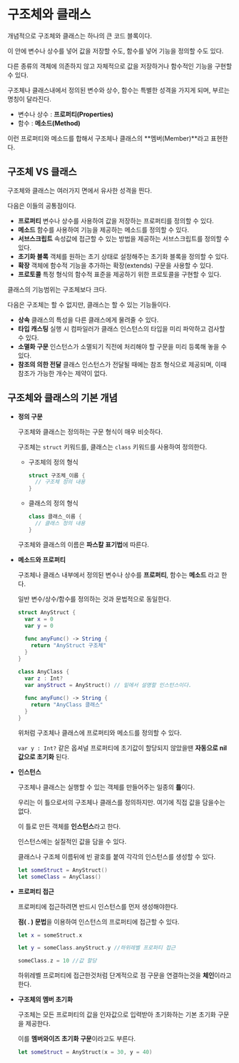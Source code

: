 # 구조체와 클래스

개념적으로 구조체와 클래스는 하나의 큰 코드 블록이다.

이 안에 변수나 상수를 넣어 값을 저장할 수도, 함수를 넣어 기능을 정의할 수도 있다.

다른 종류의 객체에 의존하지 않고 자체적으로  값을 저장하거나 함수적인 기능을 구현할 수 있다.

구조체나 클래스내에서 정의된 변수와 상수, 함수는 특별한 성격을 가지게 되며, 부르는 명칭이 달라진다.

* 변수나 상수 : **프로퍼티(Properties)**
* 함수 : **메소드(Method)**

이런 프로퍼티와 메소드를 합해서 구조체나 클래스의 **멤버(Member)**라고 표현한다.



## 구조체 VS 클래스

구조체와 클래스는 여러가지 면에서 유사한 성격을 띈다.

다음은 이들의 공통점이다.

* **프로퍼티**                변수나 상수를 사용하여 값을 저장하는 프로퍼티를 정의할 수 있다.
* **메소드**                   함수를 사용하여 기능을 제공하는 메소드를 정의할 수 있다.
* **서브스크립트**          속성값에 접근할 수 있는 방법을 제공하는 서브스크립트를 정의할 수 있다.
* **초기화 블록**            객체를 원하는 초기 상태로 설정해주는 초기화 블록을 정의할 수 있다. 
* **확장**                      객체에 함수적 기능을 추가하는 확장(extends) 구문을 사용할 수 있다.
* **프로토콜**                특정 형식의 함수적 표준을 제공하기 위한 프로토콜을 구현할 수 있다.



클래스의 기능범위는 구조체보다 크다.

다음은 구조체는 할 수 없지만, 클래스는 할 수 있는 기능들이다.

* **상속**                      클래스의 특성을 다른 클래스에게 물려줄 수 있다.
* **타입 캐스팅**           실행 시 컴파일러가 클래스 인스턴스의 타입을 미리 파악하고 검사할 수 있다.
* **소멸화 구문**           인스턴스가 소멸되기 직전에 처리해야 할 구문을 미리 등록해 놓을 수 있다.
* **참조의 의한 전달**    클래스 인스턴스가 전달될 때에는 참조 형식으로 제공되며, 이때 참조가 가능한 개수는 제약이 없다.



## 구조체와 클래스의 기본 개념

* **정의 구문**

  구조체와 클래스는 정의하는 구문 형식이 매우 비슷하다.

  구조체는 ``struct`` 키워드를, 클래스는 ``class`` 키워드를 사용하여 정의한다.

  * 구조체의 정의 형식

    ```swift
    struct 구조체_이름 {
      // 구조체 정의 내용
    }
    ```

  * 클래스의 정의 형식

    ```swift
    class 클래스_이름 {
      // 클래스 정의 내용
    }
    ```

  구조체와 클래스의 이름은 **파스칼 표기법**에 따른다.

* **메소드와 프로퍼티**

  구조체나 클래스 내부에서 정의된 변수나 상수를 **프로퍼티**, 함수는 **메소드** 라고 한다.

   일반 변수/상수/함수를 정의하는 것과 문법적으로 동일한다.

  ```swift
  struct AnyStruct {
    var x = 0
    var y = 0
    
    func anyFunc() -> String {
      return "AnyStruct 구조체"
    }
  }
  
  class AnyClass {
    var z : Int?
    var anyStruct = AnyStruct() // 밑에서 설명할 인스턴스이다.
    
    func anyFunc() -> String {
      return "AnyClass 클래스"
    }
  }
  ```

  위처럼 구조체나 클래스에 프로퍼티와 메소드를 정의할 수 있다.

  ``var y : Int?`` 같은 옵셔널 프로퍼티에 초기값이 할당되지 않았을땐 **자동으로 nil값으로 초기화** 된다.

* **인스턴스**

  구조체나 클래스는  실행할 수 있는 객체를 만들어주는 일종의 **틀**이다.

  우리는 이 틀으로서의 구조체나 클래스를 정의하지만. 여기에 직접 값을 담을수는 없다.

  이 틀로 만든 객체를 **인스턴스**라고 한다.

  인스턴스에는 실질적인 값을 담을 수 있다.

  클래스나 구조체 이름뒤에 빈 괄호를 붙여 각각의 인스턴스를 생성할 수 있다.

  ```swift
  let someStruct = AnyStruct()
  let someClass = AnyClass()
  ```

* **프로퍼티 접근**

  프로퍼티에 접근하려면 반드시 인스턴스를 먼저 생성해야한다.

  **점( . ) 문법**을 이용하여 인스턴스의 프로퍼티에 접근할 수 있다.

  ```swift
  let x = someStruct.x
  
  let y = someClass.anyStruct.y //하위레벨 프로퍼티 접근
  
  someClass.z = 10 //값 할당
  ```

  하위레벨 프로퍼티에 접근한것처럼 단계적으로 점 구문을 연결하는것을 **체인**이라고 한다.

* **구조체의 멤버 초기화**

  구조체는 모든 프로퍼티의 값을 인자값으로 입력받아 초기화하는 기본 초기화 구문을 제공한다.
  
  이를 **멤버와이즈 초기화 구문**이라고도 부른다.
  
  ```swift
  let someStruct = AnyStruct(x = 30, y = 40)
  ```

